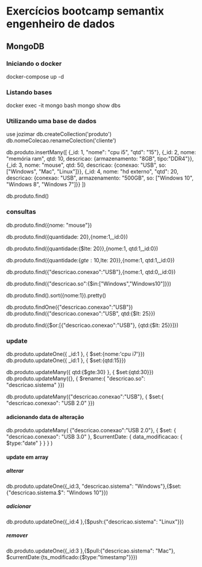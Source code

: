 # Exercícios bootcamp semantix engenheiro de dados

## MongoDB


### Iniciando o docker
docker-compose up -d

### Listando bases
docker exec -it mongo bash
mongo
show dbs

### Utilizando uma base de dados
use jozimar
db.createCollection('produto')
db.nomeColecao.renameColection('cliente')

db.produto.insertMany([
    {_id: 1, "nome": "cpu i5", "qtd": "15"},
    {_id: 2, nome: "memória ram", qtd: 10, descricao: {armazenamento: "8GB", tipo:"DDR4"}},
    {_id: 3, nome: "mouse", qtd: 50, descricao: {conexao: "USB", so: ["Windows", "Mac", "Linux"]}},
    {_id: 4, nome: "hd externo", "qtd": 20, descricao: {conexao: "USB", armazenamento: "500GB", so: ["Windows 10", "Windows 8", "Windows 7"]}}
])

db.produto.find()

### consultas
db.produto.find({nome: "mouse"})

db.produto.find({quantidade: 20},{nome:1,_id:0})

db.produto.find({quantidade:{$lte: 20}},{nome:1, qtd:1,_id:0})

db.produto.find({quantidade:{$gte:10,$lte: 20}},{nome:1, qtd:1,_id:0})

db.produto.find({"descricao.conexao":"USB"},{nome:1, qtd:0,_id:0})

db.produto.find({"descricao.so":{$in:["Windows","Windows10"]}})

db.produto.find().sort({nome:1}).pretty()

db.produto.findOne({"descricao.conexao":"USB"})
db.produto.find({"descricao.conexao":"USB", qtd:{$lt: 25}})

db.produto.find({$or:[{"descricao.conexao":"USB"}, {qtd:{$lt: 25}}]})

### update

db.produto.updateOne({ _id:1 }, { $set:{nome:'cpu i7'}})
db.produto.updateOne({ _id:1 }, { $set:{qtd:15}})

db.produto.updateMany({ qtd:{$gte:30} }, { $set:{qtd:30}})
db.produto.updateMany({}, { $rename:{ "descricao.so": "descricao.sistema" }})

db.produto.updateMany({"descricao.conexao":"USB"}, { $set:{ "descricao.conexao": "USB 2.0" }})

#### adicionando data de alteração
db.produto.updateMany(
    {"descricao.conexao":"USB 2.0"}, 
    { 
        $set: { "descricao.conexao": "USB 3.0" },
        $currentDate: { data_modificacao: { $type:"date" } }
    }
)

#### update em array
##### alterar
db.produto.updateOne({_id:3, "descricao.sistema": "Windows"},{$set:{"descricao.sistema.$": "Windows 10"}})
##### adicionar
db.produto.updateOne({_id:4 },{$push:{"descricao.sistema": "Linux"}})
##### remover
db.produto.updateOne({_id:3 },{$pull:{"descricao.sistema": "Mac"}, $currentDate:{ts_modificado:{$type:"timestamp"}}})